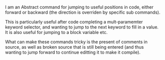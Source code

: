 I am an Abstract command for jumping to useful positions in code, either forward or backward (the direction is overriden by specific sub commands). 

This is particularly useful after code completing a mult-paramemter keyword selector, and wanting to jump to the next keyword to fill in a value. It is also useful for jumping to a block variable etc.

What can make these commands tricky is the present of comments in source, as well as broken source that is still being entered (and thus wanting to jump forward to continue editting it to make it compile).